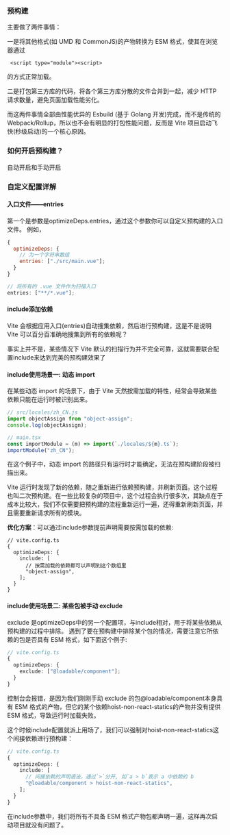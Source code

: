 ### 预构建
主要做了两件事情：

一是将其他格式(如 UMD 和 CommonJS)的产物转换为 ESM 格式，使其在浏览器通过
```
 <script type="module"><script>
```
的方式正常加载。

二是打包第三方库的代码，将各个第三方库分散的文件合并到一起，减少 HTTP 请求数量，避免页面加载性能劣化。

而这两件事情全部由性能优异的 Esbuild (基于 Golang 开发)完成，而不是传统的 Webpack/Rollup，所以也不会有明显的打包性能问题，反而是 Vite 项目启动飞快(秒级启动)的一个核心原因。

### 如何开启预构建？
自动开启和手动开启

### 自定义配置详解

#### 入口文件——entries
第一个是参数是optimizeDeps.entries，通过这个参数你可以自定义预构建的入口文件。
例如，
```js
{
  optimizeDeps: {
    // 为一个字符串数组
    entries: ["./src/main.vue"];
  }
}

// 将所有的 .vue 文件作为扫描入口
entries: ["**/*.vue"];
```
#### include添加依赖
Vite 会根据应用入口(entries)自动搜集依赖，然后进行预构建，这是不是说明 Vite 可以百分百准确地搜集到所有的依赖呢？

事实上并不是，某些情况下 Vite 默认的扫描行为并不完全可靠，这就需要联合配置include来达到完美的预构建效果了

#### include使用场景一: 动态 import
在某些动态 import 的场景下，由于 Vite 天然按需加载的特性，经常会导致某些依赖只能在运行时被识别出来。
```typescript
// src/locales/zh_CN.js
import objectAssign from "object-assign";
console.log(objectAssign);

// main.tsx
const importModule = (m) => import(`./locales/${m}.ts`);
importModule("zh_CN");
```
在这个例子中，动态 import 的路径只有运行时才能确定，无法在预构建阶段被扫描出来。

Vite 运行时发现了新的依赖，随之重新进行依赖预构建，并刷新页面。这个过程也叫二次预构建。在一些比较复杂的项目中，这个过程会执行很多次，其缺点在于成本比较大，我们不仅需要把预构建的流程重新运行一遍，还得重新刷新页面，并且需要重新请求所有的模块。

**优化方案**：可以通过include参数提前声明需要按需加载的依赖:
```
// vite.config.ts
{
  optimizeDeps: {
    include: [
      // 按需加载的依赖都可以声明到这个数组里
      "object-assign",
    ];
  }
}
```
#### include使用场景二: 某些包被手动 exclude
exclude 是optimizeDeps中的另一个配置项，与include相对，用于将某些依赖从预构建的过程中排除。
遇到了要在预构建中排除某个包的情况，需要注意它所依赖的包是否具有 ESM 格式，如下面这个例子:
```typescript
// vite.config.ts
{
  optimizeDeps: {
    exclude: ["@loadable/component"];
  }
}
```
控制台会报错，是因为我们刚刚手动 exclude 的包@loadable/component本身具有 ESM 格式的产物，但它的某个依赖hoist-non-react-statics的产物并没有提供 ESM 格式，导致运行时加载失败。

这个时候include配置就派上用场了，我们可以强制对hoist-non-react-statics这个间接依赖进行预构建：
```typescript
// vite.config.ts
{
  optimizeDeps: {
    include: [
      // 间接依赖的声明语法，通过`>`分开, 如`a > b`表示 a 中依赖的 b
      "@loadable/component > hoist-non-react-statics",
    ];
  }
}
```
在include参数中，我们将所有不具备 ESM 格式产物包都声明一遍，这样再次启动项目就没有问题了。



